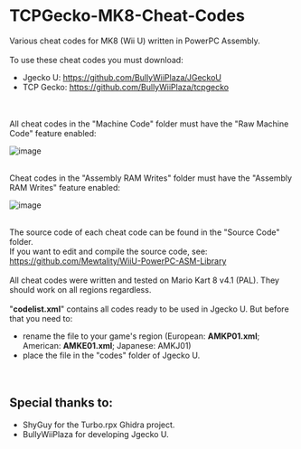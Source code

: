 # TCPGecko-MK8-Cheat-Codes
Various cheat codes for MK8 (Wii U) written in PowerPC Assembly.
<br/><br/>
To use these cheat codes you must download:

- Jgecko U: https://github.com/BullyWiiPlaza/JGeckoU
- TCP Gecko: https://github.com/BullyWiiPlaza/tcpgecko

<br/><br/>
All cheat codes in the "Machine Code" folder must have the "Raw Machine Code" feature enabled:

![image](https://user-images.githubusercontent.com/59747767/189653773-bb804530-205c-40f0-80d2-395652d3dede.png)
<br /><br />

Cheat codes in the "Assembly RAM Writes" folder must have the "Assembly RAM Writes" feature enabled:

![image](https://user-images.githubusercontent.com/59747767/189666550-adff3fa6-9075-4d77-8f5e-056c15cd5492.png)
<br/><br/>

The source code of each cheat code can be found in the "Source Code" folder.<br />
If you want to edit and compile the source code, see: https://github.com/Mewtality/WiiU-PowerPC-ASM-Library
<br/><br/>
All cheat codes were written and tested on Mario Kart 8 v4.1 (PAL). They should work on all regions regardless.
<br/><br/>
"**codelist.xml**" contains all codes ready to be used in Jgecko U. But before that you need to:
- rename the file to your game's region (European: **AMKP01.xml**; American: **AMKE01.xml**; Japanese: AMKJ01)
- place the file in the "codes" folder of Jgecko U.<br/><br/><br/>
## Special thanks to:
- ShyGuy for the Turbo.rpx Ghidra project.
- BullyWiiPlaza for developing Jgecko U.
